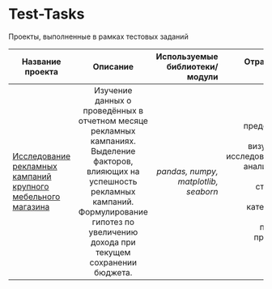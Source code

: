# Test-Tasks
Проекты, выполненные в рамках тестовых заданий

Название проекта | Описание | Используемые библиотеки/модули| Отработанные навыки| Статус проекта
------|:--------:|------:|------:|------:
[Исследование рекламных кампаний крупного мебельного магазина](https://github.com/evashchylina/Test-Tasks/tree/0b612ad8dfe2cb92f71f9f5bb1de6a953f57a878/Marketing_project) | Изучение данных о проведённых в отчетном месяце рекламных кампаниях. Выделение факторов, влияющих на успешность рекламных кампаний. Формулирование гипотез по увеличению дохода при текущем сохранении бюджета. | *pandas, numpy, matplotlib, seaborn* | предобработка данных, визуализация, исследовательский анализ данных, работа со строковыми данными, категоризация данных, подготовка презентации| Планируется доработка


